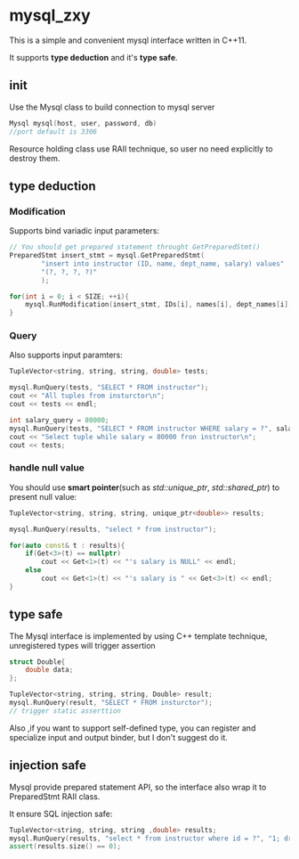 # mysql_zxy
This is a simple and convenient mysql interface written in C++11.

It supports **type deduction** and it's **type safe**.

## init
Use the Mysql class to build connection to mysql server
```cpp
Mysql mysql(host, user, password, db)
//port default is 3306
```
Resource holding class use RAII technique, so user no need explicitly to destroy them.

## type deduction
### Modification
Supports bind variadic input parameters:
```cpp
// You should get prepared statement throught GetPreparedStmt()
PreparedStmt insert_stmt = mysql.GetPreparedStmt(
		"insert into instructor (ID, name, dept_name, salary) values"
		"(?, ?, ?, ?)"
		);

for(int i = 0; i < SIZE; ++i){
	mysql.RunModification(insert_stmt, IDs[i], names[i], dept_names[i], salarys[i]);
}
```
### Query
Also supports input paramters:
```cpp
TupleVector<string, string, string, double> tests;

mysql.RunQuery(tests, "SELECT * FROM instructor");	
cout << "All tuples from insturctor\n";	
cout << tests << endl;

int salary_query = 80000;
mysql.RunQuery(tests, "SELECT * FROM instructor WHERE salary = ?", salary_query);
cout << "Select tuple while salary = 80000 fron instructor\n";
cout << tests;
```
### handle null value
You should use **smart pointer**(such as *std::unique_ptr*, *std::shared_ptr*) to present null value:
```cpp
TupleVector<string, string, string, unique_ptr<double>> results;

mysql.RunQuery(results, "select * from instructor");

for(auto const& t : results){
	if(Get<3>(t) == nullptr)
		cout << Get<1>(t) << "'s salary is NULL" << endl;
	else
		cout << Get<1>(t) << "'s salary is " << Get<3>(t) << endl;
}
```

## type safe
The Mysql interface is implemented by using C++ template technique, unregistered types will trigger assertion
```cpp
struct Double{
	double data;
};

TupleVector<string, string, string, Double> result;
mysql.RunQuery(result, "SELECT * FROM insturctor");
// trigger static asserttion
```
Also ,if you want to support self-defined type, you can register and specialize input and output binder, but I don't suggest do it.

## injection safe
Mysql provide prepared statement API, so the interface also wrap it to PreparedStmt RAII class.

It ensure SQL injection safe:

```cpp
TupleVector<string, string, string ,double> results;
mysql.RunQuery(results, "select * from instructor where id = ?", "1; drop table instructor");
assert(results.size() == 0);	
```

